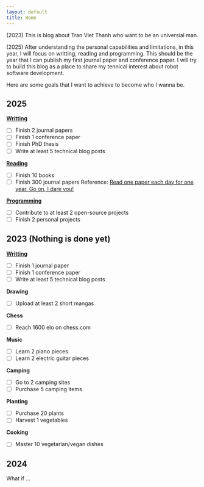 ```yaml
---
layout: default
title: Home
---
```


(2023) This is blog about Tran Viet Thanh who want to be an universial man.

(2025) After understanding the personal capabilities and limitations, in this year, I will focus on writting, reading and programming. This should be the year that I can publish my first journal paper and conference paper. I will try to build this blog as a place to share my tennical interest about robot software development. 

Here are some goals that I want to achieve to become who I wanna be.

## 2025
**[Writting](/tagged/writting)**
- [ ] Finish 2 journal papers
- [ ] Finish 1 conference paper
- [ ] Finish PhD thesis
- [ ] Write at least 5 technical blog posts

**[Reading](/tagged/reading)**
- [ ] Finish 10 books
- [ ] Finish 300 journal papers
Reference: [Read one paper each day for one year. Go on, I dare you!](https://medium.com/@samuelwestwood/read-one-paper-each-day-for-one-year-go-on-i-dare-you-989329d14c61)

**[Programming](/tagged/programming)**
- [ ] Contribute to at least 2 open-source projects
- [ ] Finish 2 personal projects

## 2023 (Nothing is done yet)
**[Writting](/tagged/writting)**
- [ ] Finish 1 journal paper
- [ ] Finish 1 conference paper
- [ ] Write at least 5 technical blog posts

**Drawing**
- [ ] Upload at least 2 short mangas

**Chess**
- [ ] Reach 1600 elo on chess.com

**Music**
- [ ] Learn 2 piano pieces
- [ ] Learn 2 electric guitar pieces

**Camping**
- [ ] Go to 2 camping sites
- [ ] Purchase 5 camping items

**Planting** 
- [ ] Purchase 20 plants
- [ ] Harvest 1 vegetables

**Cooking**
- [ ] Master 10 vegetarian/vegan dishes

## 2024
What if ...